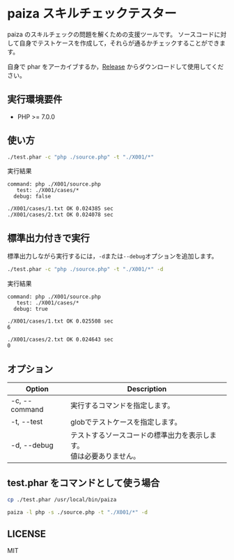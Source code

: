 # paiza スキルチェックテスター

paiza のスキルチェックの問題を解くための支援ツールです。
ソースコードに対して自身でテストケースを作成して，それらが通るかチェックすることができます。

自身で phar をアーカイブするか，[Release](https://github.com/hiroiku/paiza-tester/releases) からダウンロードして使用してください。

## 実行環境要件

- PHP >= 7.0.0

## 使い方

```sh
./test.phar -c "php ./source.php" -t "./X001/*"
```

実行結果

```
command: php ./X001/source.php
   test: ./X001/cases/*
  debug: false

./X001/cases/1.txt OK 0.024385 sec
./X001/cases/2.txt OK 0.024078 sec
```

## 標準出力付きで実行

標準出力しながら実行するには，`-d`または`--debug`オプションを追加します。

```sh
./test.phar -c "php ./source.php" -t "./X001/*" -d
```

実行結果

```
command: php ./X001/source.php
   test: ./X001/cases/*
  debug: true

./X001/cases/1.txt OK 0.025508 sec
6

./X001/cases/2.txt OK 0.024643 sec
0
```

## オプション

| Option | Description |
| --- | --- |
| -c, --command | 実行するコマンドを指定します。|
| -t, --test | globでテストケースを指定します。 |
| -d, --debug | テストするソースコードの標準出力を表示します。<br>値は必要ありません。 |

## test.phar をコマンドとして使う場合

```sh
cp ./test.phar /usr/local/bin/paiza
```

```sh
paiza -l php -s ./source.php -t "./X001/*" -d
```

## LICENSE

MIT
